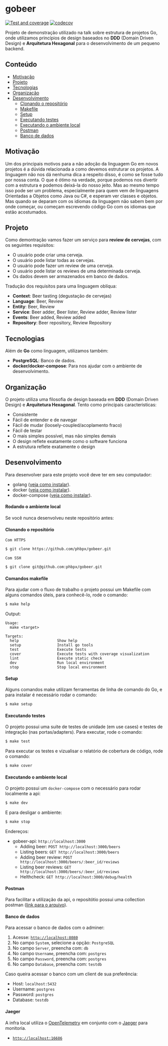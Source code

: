 # gobeer
[![Test and coverage](https://github.com/phbpx/gobeer/actions/workflows/go.yml/badge.svg?branch=main)](https://github.com/phbpx/gobeer/actions/workflows/go.yml)
[![codecov](https://codecov.io/gh/phbpx/gobeer/branch/main/graph/badge.svg?token=KV1V27Z55R)](https://codecov.io/gh/phbpx/gobeer)

Projeto de demonstração utilizado na talk sobre estrutura de projetos Go, onde utilizamos princípios de design baseados no __DDD__ (Domain Driven Design) e __Arquitetura Hexagonal__ para o desenvolvimento de um pequeno backend.

## Conteúdo

- [Motivação](#motivação)
- [Projeto](#projeto)
- [Tecnologias](#tecnologias)
- [Organização](#organização)
- [Desenvolvimento](#desenvolvimento)
    - [Clonando o repositório](#clonando-o-repositório)
    - [Makefile](#comandos-makefile)
    - [Setup](#setup)
    - [Executando testes](#executando-testes)
    - [Executando o ambiente local](#executando-o-ambiente-local)
    - [Postman](#postman)
    - [Banco de dados](#banco-de-dados)

## Motivação

Um dos principais motivos para a não adoção da linguagem Go em novos projetos é a dúvida relacionada a como devemos estruturar os projetos. A linguagem não nos dá nenhuma dica a respeito disso, é como se fosse tudo por nossa conta. O que é ótimo na verdade, porque podemos nos divertir com a estrutura e podemos deixá-la do nosso jeito. Mas ao mesmo tempo isso pode ser um problema, especialmente para quem vem de linguagens Orientadas a Objetos como  Java ou C#, e esperam ver classes e objetos. Mas quando se deparam com os idiomas da linguagem não sabem bem por onde começar, ou começam escrevendo código Go com os idiomas que estão acostumados.

## Projeto

Como demontração vamos fazer um serviço para __review de cervejas__, com os seguintes requisitos:
 - O usuário pode criar uma cerveja.
 - O usuário pode listar todas as cervejas.
 - O usuário pode fazer um review de uma cerveja.
 - O usuário pode listar os reviews de uma determinada cerveja.
 - Os dados devem ser armazenados em banco de dados.

Tradução dos requisitos para uma linguagem oblíqua:

- __Context__: Beer tasting (degustação de cervejas)
- __Language__: Beer, Review
- __Entity__: Beer, Review
- __Service__: Beer adder, Beer lister, Review adder, Review lister
- __Events__: Beer added, Review added
- __Repository__: Beer repository, Review Repository

## Tecnologias

Além de __Go__ como linguagem, utilizamos também:
- __PostgreSQL__: Banco de dados.
- __docker/docker-compose__: Para nos ajudar com o ambiente de desenvolvimento.

## Organização

O projeto utiliza uma filosofia de design baseada em __DDD__ (Domain Driven Design) e __Arquitetura Hexagonal__. Tento como principais caracteristicas:

- Consistente
- Fácil de entender e de navegar
- Fácil de mudar (loosely-coupled/acoplamento fraco)
- Fácil de testar
- O mais simples possível, mas não simples demais
- O design reflete exatamente como o software funciona
- A estrutura reflete exatamente o design

## Desenvolvimento

Para desenvolver para este projeto você deve ter em seu computador:
- golang ([veja como instalar](https://go.dev/doc/install)).
- docker ([veja como instalar](https://docs.docker.com/get-docker/)).
- docker-compose ([veja como instalar](https://docs.docker.com/compose/install/)).

#### Rodando o ambiente local

Se você nunca desenvolveu neste repositório antes:

#### Clonando o repositório

`Com HTTPS`
```sh
$ git clone https://github.com/phbpx/gobeer.git
```
`Com SSH`
```sh
$ git clone git@github.com:phbpx/gobeer.git
```

#### Comandos makefile

Para ajudar com o fluxo de trabalho o projeto possui um Makefile com alguns comandos úteis, para conhecê-lo, rode o comando:

```sh
$ make help
```

Output:
```
Usage:
  make <target>

Targets:
  help                 Show help
  setup                Install go tools
  test                 Execute tests
  cover                Execute tests with coverage visualization
  lint                 Execute static check
  dev                  Run local environment
  stop                 Stop local environment
```

#### Setup

Alguns comandos make utilizam ferramentas de linha de comando do Go, e para instalar é necessário rodar o comando:

```sh
$ make setup
```

#### Executando testes

O projeto possui uma suite de testes de unidade (em use cases) e testes de integração (nas portas/adapters). Para executar, rode o comando:

```sh
$ make test
```

Para executar os testes e vizualisar o relatório de cobertura de código, rode o comando:

```sh
$ make cover
```

#### Executando o ambiente local

O projeto possui um `docker-compose` com o necessário para rodar localmente a api:

```sh
$ make dev
```

E para desligar o ambiente:

```sh
$ make stop
```

Endereços:
- gobeer-api: `http://localhost:3000`
  - Adding beer: `POST http://localhost:3000/beers`
  - Listing beers: `GET http://localhost:3000/beers`
  - Adding beer review: `POST http://localhost:3000/beers/:beer_id/reviews`
  - Listing beer reviews: `GET http://localhost:3000/beers/:beer_id/reviews`
  - Helthcheck: `GET http://localhost:3000/debug/health`

#### Postman

Para facilitar a utilização da api, o repositótio possui uma collection postman ([link para o arquivo](https://raw.githubusercontent.com/phbpx/gobeer/main/gobeer-api.postman_collection.json)).

#### Banco de dados

Para acessar o banco de dados com o adminer:

1.  Acesse: [`http://localhost:8080`](http://localhost:8080)
2.  No campo `System`, selecione a opção: `PostgreSQL`
3.  No campo `Server`, preencha com: `db`
4.  No campo `Username`, preencha com: `postgres`
5.  No campo `Password`, preencha com: `postgres`
6.  No campo `Database`, preencha com: `testdb`

Caso queira acessar o banco com um client de sua preferência:

- Host: `localhost:5432`
- Username: `postgres`
- Password: `postgres`
- Database: `testdb`

#### Jaeger

A infra local utiliza o [OpenTelemetry](https://opentelemetry.io) em conjunto com o [Jaeger](https://github.com/jaegertracing/jaeger) para monitoria.
- [`http://localhost:16686`](http://localhost:16686)

